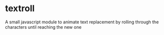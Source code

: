 # textroll
A small javascript module to animate text replacement by rolling through the characters until reaching the new one

